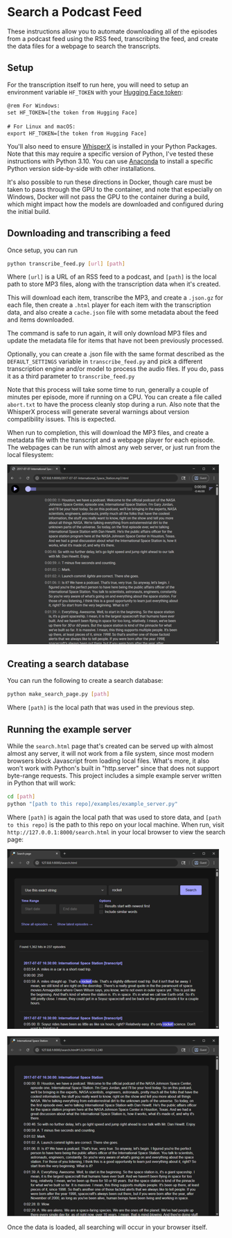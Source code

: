 # Search a Podcast Feed

These instructions allow you to automate downloading all of the episodes from a podcast feed using the RSS feed, transcribing the feed, and create the data files for a webpage to search the transcripts.

## Setup

For the transcription itself to run here, you will need to setup an environment variable `HF_TOKEN` with your [Hugging Face token](https://huggingface.co/docs/hub/en/security-tokens):

```text
@rem For Windows:
set HF_TOKEN=[the token from Hugging Face]

# For Linux and macOS:
export HF_TOKEN=[the token from Hugging Face]
```

You'll also need to ensure [WhisperX](https://github.com/m-bain/whisperX) is installed in your Python Packages.  Note that this may require a specific version of Python, I've tested these instructions with Python 3.10.  You can use [Anaconda](https://www.anaconda.com/docs/getting-started/anaconda/install#linux-installer) to install a specific Python version side-by-side with other installations.

It's also possible to run these directions in Docker, though care must be taken to pass through the GPU to the container, and note that especially on Windows, Docker will not pass the GPU to the container during a build, which might impact how the models are downloaded and configured during the initial build.

## Downloading and transcribing a feed

Once setup, you can run 

```bash
python transcribe_feed.py [url] [path]
```

Where `[url]` is a URL of an RSS feed to a podcast, and `[path]` is the local path to store MP3 files, along with the transcription data when it's created.  

This will download each item, transcribe the MP3, and create a `.json.gz` for each file, then create a `.html` player for each item with the transcription data, and also create a `cache.json` file with some metadata about the feed and items downloaded.

The command is safe to run again, it will only download MP3 files and update the metadata file for items that have not been previously processed.

Optionally, you can create a .json file with the same format described as the `DEFAULT_SETTINGS` variable in `transcribe_feed.py` and pick a different transcription engine and/or model to process the audio files.  If you do, pass it as a third parameter to `transcribe_feed.py`

Note that this process will take some time to run, generally a couple of minutes per episode, more if running on a CPU.  You can create a file called `abort.txt` to have the process cleanly stop during a run.  Also note that the WhisperX process will generate several warnings about version compatibility issues.  This is expected.

When run to completion, this will download the MP3 files, and create a metadata file with the transcript and a webpage player for each episode.  The webpages can be run with almost any web server, or just run from the local filesystem:

[ ![Player](search/preview_player_tn.png) ](search/preview_player.png)

## Creating a search database

You can run the following to create a search database:

```bash
python make_search_page.py [path]
```

Where `[path]` is the local path that was used in the previous step.

## Running the example server

While the `search.html` page that's created can be served up with almost almost any server, it will not work from a file system, since most modern browsers block Javascript from loading local files.  What's more, it also won't work with Python's built in "http.server" since that does not support byte-range requests.  This project includes a simple example server written in Python that will work:

```bash
cd [path]
python "[path to this repo]/examples/example_server.py"
```

Where `[path]` is again the local path that was used to store data, and `[path to this repo]` is the path to this repo on your local machine.  When run, visit `http://127.0.0.1:8000/search.html` in your local browser to view the search page:

[ ![Search Results](search/preview_search_tn.png) ](search/preview_search.png)

[ ![Search Hit](search/preview_result_tn.png) ](search/preview_result.png)

Once the data is loaded, all searching will occur in your browser itself.
